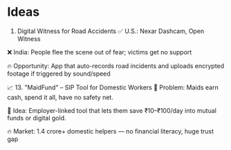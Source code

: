 # Ideas
1. Digital Witness for Road Accidents
✅ U.S.: Nexar Dashcam, Open Witness

❌ India: People flee the scene out of fear; victims get no support

🔥 Opportunity: App that auto-records road incidents and uploads encrypted footage if triggered by sound/speed

📈 13. "MaidFund" – SIP Tool for Domestic Workers
🧹 Problem: Maids earn cash, spend it all, have no safety net.

🧠 Idea: Employer-linked tool that lets them save ₹10–₹100/day into mutual funds or digital gold.

🔥 Market: 1.4 crore+ domestic helpers — no financial literacy, huge trust gap

